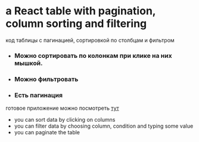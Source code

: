 # a React table with pagination, column sorting and filtering
код таблицы с пагинацией, сортировкой по столбцам и фильтром

* ### Можно сортировать по колонкам при клике на них мышкой. 
* ### Можно фильтровать
* ### Есть пагинация

готовое приложение можно посмотреть [тут](https://gennady-bars.github.io/a-table-with-pagination-and-filter/)

* you can sort data by clicking on columns
* you can filter data by choosing column, condition and typing some value
* you can paginate the table
